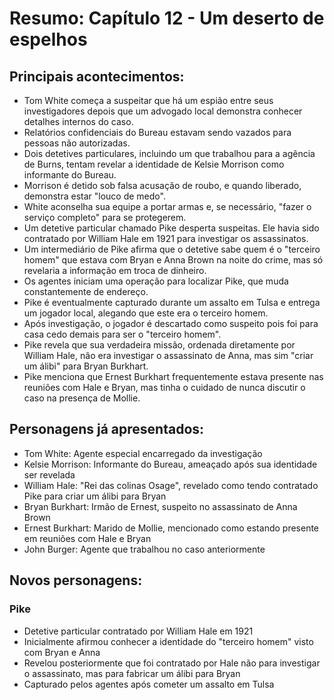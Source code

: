 # Resumo: Capítulo 12 - Um deserto de espelhos

## Principais acontecimentos:
- Tom White começa a suspeitar que há um espião entre seus investigadores depois que um advogado local demonstra conhecer detalhes internos do caso.
- Relatórios confidenciais do Bureau estavam sendo vazados para pessoas não autorizadas.
- Dois detetives particulares, incluindo um que trabalhou para a agência de Burns, tentam revelar a identidade de Kelsie Morrison como informante do Bureau.
- Morrison é detido sob falsa acusação de roubo, e quando liberado, demonstra estar "louco de medo".
- White aconselha sua equipe a portar armas e, se necessário, "fazer o serviço completo" para se protegerem.
- Um detetive particular chamado Pike desperta suspeitas. Ele havia sido contratado por William Hale em 1921 para investigar os assassinatos.
- Um intermediário de Pike afirma que o detetive sabe quem é o "terceiro homem" que estava com Bryan e Anna Brown na noite do crime, mas só revelaria a informação em troca de dinheiro.
- Os agentes iniciam uma operação para localizar Pike, que muda constantemente de endereço.
- Pike é eventualmente capturado durante um assalto em Tulsa e entrega um jogador local, alegando que este era o terceiro homem.
- Após investigação, o jogador é descartado como suspeito pois foi para casa cedo demais para ser o "terceiro homem".
- Pike revela que sua verdadeira missão, ordenada diretamente por William Hale, não era investigar o assassinato de Anna, mas sim "criar um álibi" para Bryan Burkhart.
- Pike menciona que Ernest Burkhart frequentemente estava presente nas reuniões com Hale e Bryan, mas tinha o cuidado de nunca discutir o caso na presença de Mollie.

## Personagens já apresentados:
- Tom White: Agente especial encarregado da investigação
- Kelsie Morrison: Informante do Bureau, ameaçado após sua identidade ser revelada
- William Hale: "Rei das colinas Osage", revelado como tendo contratado Pike para criar um álibi para Bryan
- Bryan Burkhart: Irmão de Ernest, suspeito no assassinato de Anna Brown
- Ernest Burkhart: Marido de Mollie, mencionado como estando presente em reuniões com Hale e Bryan
- John Burger: Agente que trabalhou no caso anteriormente

## Novos personagens:

### Pike
- Detetive particular contratado por William Hale em 1921
- Inicialmente afirmou conhecer a identidade do "terceiro homem" visto com Bryan e Anna
- Revelou posteriormente que foi contratado por Hale não para investigar o assassinato, mas para fabricar um álibi para Bryan
- Capturado pelos agentes após cometer um assalto em Tulsa 